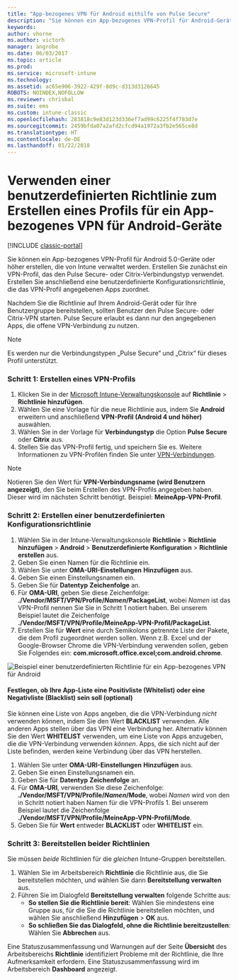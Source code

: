 ```yaml
---
title: "App-bezogenes VPN für Android mithilfe von Pulse Secure"
description: "Sie können ein App-bezogenes VPN-Profil für Android-Geräte erstellen, die von Intune verwaltet werden."
keywords: 
author: vhorne
ms.author: victorh
manager: angrobe
ms.date: 06/03/2017
ms.topic: article
ms.prod: 
ms.service: microsoft-intune
ms.technology: 
ms.assetid: ac65e906-3922-429f-8d9c-d313d3126645
ROBOTS: NOINDEX,NOFOLLOW
ms.reviewer: chrisbal
ms.suite: ems
ms.custom: intune-classic
ms.openlocfilehash: 283818c9e83d123d336ef7ad99c6225f4f783d7e
ms.sourcegitcommit: 2459bfda07a2afd2cfcd94a1972a3fb2e565ce8d
ms.translationtype: HT
ms.contentlocale: de-DE
ms.lasthandoff: 01/22/2018
---
```

# <a name="use-a-custom-policy-to-create-a-per-app-vpn-profile-for-android-devices"></a>Verwenden einer benutzerdefinierten Richtlinie zum Erstellen eines Profils für ein App-bezogenes VPN für Android-Geräte

[!INCLUDE [classic-portal](../includes/classic-portal.md)]

Sie können ein App-bezogenes VPN-Profil für Android 5.0-Geräte oder höher erstellen, die von Intune verwaltet werden. Erstellen Sie zunächst ein VPN-Profil, das den Pulse Secure- oder Citrix-Verbindungstyp verwendet. Erstellen Sie anschließend eine benutzerdefinierte Konfigurationsrichtlinie, die das VPN-Profil angegebenen Apps zuordnet. 

Nachdem Sie die Richtlinie auf Ihrem Android-Gerät oder für Ihre Benutzergruppe bereitstellen, sollten Benutzer den Pulse Secure- oder Citrix-VPN starten. Pulse Secure erlaubt es dann nur den angegebenen Apps, die offene VPN-Verbindung zu nutzen.

> [!NOTE]
>
> Es werden nur die Verbindungstypen „Pulse Secure“ und „Citrix“ für dieses Profil unterstützt.


### <a name="step-1-create-a-vpn-profile"></a>Schritt 1: Erstellen eines VPN-Profils

1. Klicken Sie in der [Microsoft Intune-Verwaltungskonsole](https://manage.microsoft.com) auf **Richtlinie** > **Richtlinie hinzufügen**.
2. Wählen Sie eine Vorlage für die neue Richtlinie aus, indem Sie **Android** erweitern und anschließend **VPN-Profil (Android 4 und höher)** auswählen.
3. Wählen Sie in der Vorlage für **Verbindungstyp** die Option **Pulse Secure** oder **Citrix** aus.
4. Stellen Sie das VPN-Profil fertig, und speichern Sie es. Weitere Informationen zu VPN-Profilen finden Sie unter [VPN-Verbindungen](../deploy-use/vpn-connections-in-microsoft-intune.md).

> [!NOTE]
>
> Notieren Sie den Wert für **VPN-Verbindungsname (wird Benutzern angezeigt)**, den Sie beim Erstellen des VPN-Profils angegeben haben. Dieser wird im nächsten Schritt benötigt. Beispiel: **MeineApp-VPN-Profil**.

### <a name="step-2-create-a-custom-configuration-policy"></a>Schritt 2: Erstellen einer benutzerdefinierten Konfigurationsrichtlinie

   1. Wählen Sie in der Intune-Verwaltungskonsole **Richtlinie** > **Richtlinie hinzufügen** > **Android** > **Benutzerdefinierte Konfiguration** > **Richtlinie erstellen** aus.
   2. Geben Sie einen Namen für die Richtlinie ein.
   3. Wählen Sie unter **OMA-URI-Einstellungen** **Hinzufügen** aus.
   4. Geben Sie einen Einstellungsnamen ein.
   5. Geben Sie für **Datentyp** **Zeichenfolge** an.
   6. Für **OMA-URI**, geben Sie diese Zeichenfolge: **./Vendor/MSFT/VPN/Profile/*Namen*/PackageList**, wobei *Namen* ist das VPN-Profil nennen Sie Sie in Schritt 1 notiert haben. Bei unserem Beispiel lautet die Zeichenfolge **./Vendor/MSFT/VPN/Profile/MeineApp-VPN-Profil/PackageList**.
   7.   Erstellen Sie für **Wert** eine durch Semikolons getrennte Liste der Pakete, die dem Profil zugeordnet werden sollen. Wenn z.B. Excel und der Google-Browser Chrome die VPN-Verbindung verwenden sollen, geben Sie Folgendes ein: **com.microsoft.office.excel;com.android.chrome**.

![Beispiel einer benutzerdefinierten Richtlinie für ein App-bezogenes VPN für Android](./media/android_per_app_vpn_oma_uri.png)

#### <a name="set-your-app-list-to-blacklist-or-whitelist-optional"></a>Festlegen, ob Ihre App-Liste eine Positivliste (Whitelist) oder eine Negativliste (Blacklist) sein soll (optional)
  Sie können eine Liste von Apps angeben, die die VPN-Verbindung *nicht* verwenden können, indem Sie den Wert **BLACKLIST** verwenden. Alle anderen Apps stellen über das VPN eine Verbindung her.
Alternativ können Sie den Wert **WHITELIST** verwenden, um eine Liste von Apps anzugeben, die die VPN-Verbindung verwenden *können*. Apps, die sich nicht auf der Liste befinden, werden keine Verbindung über das VPN herstellen.
  1.    Wählen Sie unter **OMA-URI-Einstellungen** **Hinzufügen** aus.
  2.    Geben Sie einen Einstellungsnamen ein.
  3.    Geben Sie für **Datentyp** **Zeichenfolge** an.
  4.    Für **OMA-URI**, verwenden Sie diese Zeichenfolge: **./Vendor/MSFT/VPN/Profile/*Namen*/Mode**, wobei *Namen* wird von den in Schritt notiert haben Namen für die VPN-Profils 1. Bei unserem Beispiel lautet die Zeichenfolge **./Vendor/MSFT/VPN/Profile/MeineApp-VPN-Profil/Mode**.
  5.    Geben Sie für **Wert** entweder **BLACKLIST** oder **WHITELIST** ein.



### <a name="step-3-deploy-both-policies"></a>Schritt 3: Bereitstellen beider Richtlinien

Sie müssen *beide* Richtlinien für die *gleichen* Intune-Gruppen bereitstellen.

1.  Wählen Sie im Arbeitsbereich **Richtlinie** die Richtlinie aus, die Sie bereitstellen möchten, und wählen Sie dann **Bereitstellung verwalten** aus.
2.  Führen Sie im Dialogfeld **Bereitstellung verwalten** folgende Schritte aus:
    -   **So stellen Sie die Richtlinie bereit**: Wählen Sie mindestens eine Gruppe aus, für die Sie die Richtlinie bereitstellen möchten, und wählen Sie anschließend **Hinzufügen** > **OK** aus.
    -   **So schließen Sie das Dialogfeld, ohne die Richtlinie bereitzustellen**: Wählen Sie **Abbrechen** aus.

Eine Statuszusammenfassung und Warnungen auf der Seite **Übersicht** des Arbeitsbereichs **Richtlinie** identifiziert Probleme mit der Richtlinie, die Ihre Aufmerksamkeit erfordern. Eine Statuszusammenfassung wird im Arbeitsbereich **Dashboard** angezeigt.
